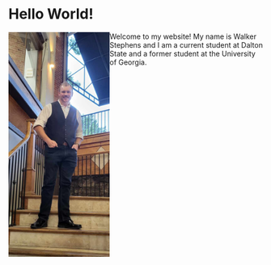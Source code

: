 # Hello World!
<body>
<p>
<img src="formal_picture.jpg" alt="Alt text" style= "float:left;width:200px;heigth:400px;">
Welcome to my website!  
My name is Walker Stephens and I am a current student at Dalton State
  and a former student at the University of Georgia.</p> 
</body>
